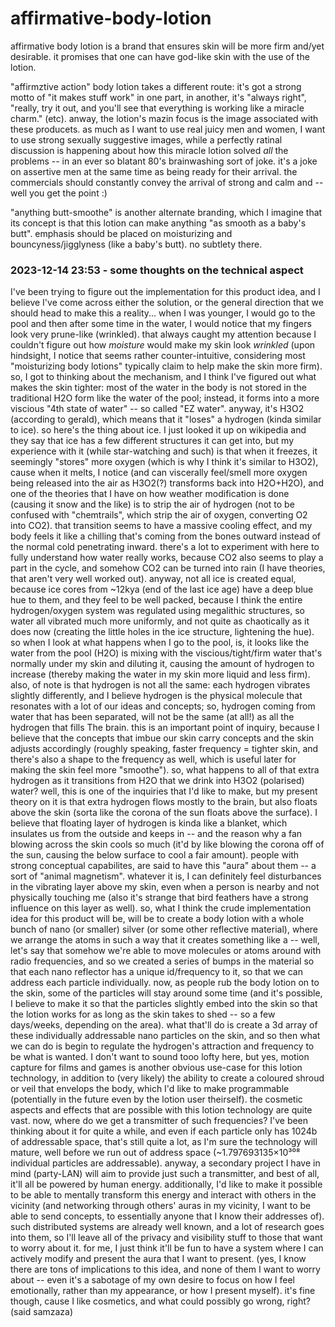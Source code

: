 # affirmative-body-lotion

affirmative body lotion is a brand that ensures skin will be more firm and/yet desirable. it promises that one can have god-like skin with the use of the lotion.

"affirmztive action" body lotion takes a different route: it's got a strong motto of "it makes stuff work" in one part, in another, it's "always right", "really, try it out, and you'll see that everything is working like a miracle charm." (etc). anway, the lotion's mazin focus is the image associated with these producets. as much as I want to use real juicy men and women, I want to use strong sexually suggestive images, while a perfectly ratinal discussion is happening about how this miracle lotion solved *all* the problems -- in an ever so blatant 80's brainwashing sort of joke. it's a joke on assertive men at the same time as being ready for their arrival. the commercials should constantly convey the arrival of strong and calm and -- well you get the point :)

"anything butt-smoothe" is another alternate branding, which I imagine that its concept is that this lotion can make anything "as smooth as a baby's butt". emphasis should be placed on moisturizing and bouncyness/jigglyness (like a baby's butt). no subtlety there.

### 2023-12-14 23:53 - some thoughts on the technical aspect

I've been trying to figure out the implementation for this product idea, and I believe I've come across either the solution, or the general direction that we should head to make this a reality...
	when I was younger, I would go to the pool and then after some time in the water, I would notice that my fingers look very prune-like (wrinkled). that always caught my attention because I couldn't figure out how *moisture* would make my skin look *wrinkled* (upon hindsight, I notice that seems rather counter-intuitive, considering most "moisturizing body lotions" typically claim to help make the skin more firm). so, I got to thinking about the mechanism, and I think I've figured out what makes the skin tighter:
	most of the water in the body is not stored in the traditional H2O form like the water of the pool; instead, it forms into a more viscious "4th state of water" -- so called "EZ water". anyway, it's H3O2 (according to gerald), which means that it "loses" a hydrogen (kinda similar to ice).
		so here's the thing about ice. I just looked it up on wikipedia and they say that ice has a few different structures it can get into, but my experience with it (while star-watching and such) is that when it freezes, it seemingly "stores" more oxygen (which is why I think it's similar to H3O2), cause when it melts, I notice (and can viscerally feel/smell more oxygen being released into the air as H3O2(?) transforms back into H2O+H2O), and one of the theories that I have on how weather modification is done (causing it snow and the like) is to strip the air of hydrogen (not to be confused with "chemtrails", which strip the air of oxygen, converting O2 into CO2). that transition seems to have a massive cooling effect, and my body feels it like a chilling that's coming from the bones outward instead of the normal cold penetrating inward. there's a lot to experiment with here to fully understand how water really works, because CO2 also seems to play a part in the cycle, and somehow CO2 can be turned into rain (I have theories, that aren't very well worked out). anyway, not all ice is created equal, because ice cores from ~12kya (end of the last ice age) have a deep blue hue to them, and they feel to be well packed, because I think the entire hydrogen/oxygen system was regulated using megalithic structures, so water all vibrated much more uniformly, and not quite as chaotically as it does now (creating the little holes in the ice structure, lightening the hue).
	so when I look at what happens when I go to the pool, is, it looks like the water from the pool (H2O) is mixing with the viscious/tight/firm water that's normally under my skin and diluting it, causing the amount of hydrogen to increase (thereby making the water in my skin more liquid and less firm).
	also, of note is that hydrogen is not all the same: each hydrogen vibrates slightly differently, and I believe hydrogen is the physical molecule that resonates with a lot of our ideas and concepts; so, hydrogen coming from water that has been separated, will not be the same (at all!) as all the hydrogen that fills The brain. this is an important point of inquiry, because I believe that the concepts that imbue our skin carry concepts and the skin adjusts accordingly (roughly speaking, faster frequency = tighter skin, and there's also a shape to the frequency as well, which is useful later for making the skin feel more "smoothe").
	so, what happens to all of that extra hydrogen as it transitions from H2O that we drink into H3O2 (polarised) water? well, this is one of the inquiries that I'd like to make, but my present theory on it is that extra hydrogen flows mostly to the brain, but also floats above the skin (sorta like the corona of the sun floats above the surface). I believe that floating layer of hydrogen is kinda like a blanket, which insulates us from the outside and keeps in -- and the reason why a fan blowing across the skin cools so much (it'd by like blowing the corona off of the sun, causing the below surface to cool a fair amount). people with strong conceptual capabilites, are said to have this "aura" about them -- a sort of "animal magnetism". whatever it is, I can definitely feel disturbances in the vibrating layer above my skin, even when a person is nearby and not physically touching me (also it's strange that bird feathers have a strong influence on this layer as well).
so, what I think the crude implementation idea for this product will be, will be to create a body lotion with a whole bunch of nano (or smaller) silver (or some other reflective material), where we arrange the atoms in such a way that it creates something like a -- well, let's say that somehow we're able to move molecules or atoms around with radio frequencies, and so we created a series of bumps in the material so that each nano reflector has a unique id/frequency to it, so that we can address each particle individually. now, as people rub the body lotion on to the skin, some of the particles will stay around some time (and it's possible, I believe to make it so that the particles slightly embed into the skin so that the lotion works for as long as the skin takes to shed -- so a few days/weeks, depending on the area). what that'll do is create a 3d array of these individually addressable nano particles on the skin, and so then what we can do is begin to regulate the hydrogen's attraction and frequency to be what is wanted.
	I don't want to sound tooo lofty here, but yes, motion capture for films and games is another obvious use-case for this lotion technology, in addition to (very likely) the ability to create a coloured shroud or veil that envelops the body, which I'd like to make programmable (potentially in the future even by the lotion user theirself). the cosmetic aspects and effects that are possible with this lotion technology are quite vast.
now, where do we get a transmitter of such frequencies? I've been thinking about it for quite a while, and even if each particle only has 1024b of addressable space, that's still quite a lot, as I'm sure the technology will mature, well before we run out of address space (~1.797693135×10³⁰⁸ individual particles are addressable). anyway, a secondary project I have in mind (party-LAN) will aim to provide just such a transmitter, and best of all, it'll all be powered by human energy. additionally, I'd like to make it possible to be able to mentally transform this energy and interact with others in the vicinity (and networking through others' auras in my vicinity, I want to be able to send concepts, to essentially anyone that I know their addresses of). such distributed systems are already well known, and a lot of research goes into them, so I'll leave all of the privacy and visibility stuff to those that want to worry about it. for me, I just think it'll be fun to have a system where I can actively modify and present the aura that I want to present. (yes, I know there are tons of implications to this idea, and none of them I want to worry about -- even it's a sabotage of my own desire to focus on how I feel emotionally, rather than my appearance, or how I present myself). it's fine though, cause I like cosmetics, and what could possibly go wrong, right? (said samzaza)
